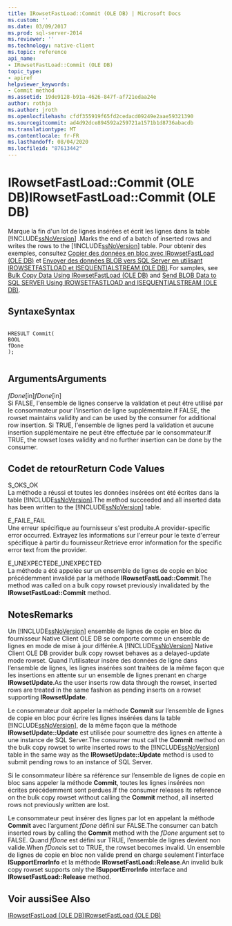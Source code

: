 ```yaml
---
title: IRowsetFastLoad::Commit (OLE DB) | Microsoft Docs
ms.custom: ''
ms.date: 03/09/2017
ms.prod: sql-server-2014
ms.reviewer: ''
ms.technology: native-client
ms.topic: reference
api_name:
- IRowsetFastLoad::Commit (OLE DB)
topic_type:
- apiref
helpviewer_keywords:
- Commit method
ms.assetid: 19de9128-b91a-4626-847f-af721edaa24e
author: rothja
ms.author: jroth
ms.openlocfilehash: cfdf355919f65fd2cedacd09249e2aae59321390
ms.sourcegitcommit: ad4d92dce894592a259721a1571b1d8736abacdb
ms.translationtype: MT
ms.contentlocale: fr-FR
ms.lasthandoff: 08/04/2020
ms.locfileid: "87613442"
---
```

# <a name="irowsetfastloadcommit-ole-db"></a><span data-ttu-id="2a626-102">IRowsetFastLoad::Commit (OLE DB)</span><span class="sxs-lookup"><span data-stu-id="2a626-102">IRowsetFastLoad::Commit (OLE DB)</span></span>
  <span data-ttu-id="2a626-103">Marque la fin d'un lot de lignes insérées et écrit les lignes dans la table [!INCLUDE[ssNoVersion](../../includes/ssnoversion-md.md)] .</span><span class="sxs-lookup"><span data-stu-id="2a626-103">Marks the end of a batch of inserted rows and writes the rows to the [!INCLUDE[ssNoVersion](../../includes/ssnoversion-md.md)] table.</span></span> <span data-ttu-id="2a626-104">Pour obtenir des exemples, consultez [Copier des données en bloc avec IRowsetFastLoad &#40;OLE DB&#41;](irowsetfastload-ole-db.md) et [Envoyer des données BLOB vers SQL Server en utilisant IROWSETFASTLOAD et ISEQUENTIALSTREAM &#40;OLE DB&#41;](../native-client-ole-db-how-to/send-blob-data-to-sql-server-using-irowsetfastload-and-isequentialstream-ole-db.md).</span><span class="sxs-lookup"><span data-stu-id="2a626-104">For samples, see [Bulk Copy Data Using IRowsetFastLoad &#40;OLE DB&#41;](irowsetfastload-ole-db.md) and [Send BLOB Data to SQL SERVER Using IROWSETFASTLOAD and ISEQUENTIALSTREAM &#40;OLE DB&#41;](../native-client-ole-db-how-to/send-blob-data-to-sql-server-using-irowsetfastload-and-isequentialstream-ole-db.md).</span></span>  
  
## <a name="syntax"></a><span data-ttu-id="2a626-105">Syntaxe</span><span class="sxs-lookup"><span data-stu-id="2a626-105">Syntax</span></span>  
  
```  
  
HRESULT Commit(  
BOOL   
fDone  
);  
  
```  
  
## <a name="arguments"></a><span data-ttu-id="2a626-106">Arguments</span><span class="sxs-lookup"><span data-stu-id="2a626-106">Arguments</span></span>  
 <span data-ttu-id="2a626-107">*fDone*[in]</span><span class="sxs-lookup"><span data-stu-id="2a626-107">*fDone*[in]</span></span>  
 <span data-ttu-id="2a626-108">Si FALSE, l'ensemble de lignes conserve la validation et peut être utilisé par le consommateur pour l'insertion de ligne supplémentaire.</span><span class="sxs-lookup"><span data-stu-id="2a626-108">If FALSE, the rowset maintains validity and can be used by the consumer for additional row insertion.</span></span> <span data-ttu-id="2a626-109">Si TRUE, l'ensemble de lignes perd la validation et aucune insertion supplémentaire ne peut être effectuée par le consommateur.</span><span class="sxs-lookup"><span data-stu-id="2a626-109">If TRUE, the rowset loses validity and no further insertion can be done by the consumer.</span></span>  
  
## <a name="return-code-values"></a><span data-ttu-id="2a626-110">Codet de retour</span><span class="sxs-lookup"><span data-stu-id="2a626-110">Return Code Values</span></span>  
 <span data-ttu-id="2a626-111">S_OK</span><span class="sxs-lookup"><span data-stu-id="2a626-111">S_OK</span></span>  
 <span data-ttu-id="2a626-112">La méthode a réussi et toutes les données insérées ont été écrites dans la table [!INCLUDE[ssNoVersion](../../includes/ssnoversion-md.md)].</span><span class="sxs-lookup"><span data-stu-id="2a626-112">The method succeeded and all inserted data has been written to the [!INCLUDE[ssNoVersion](../../includes/ssnoversion-md.md)] table.</span></span>  
  
 <span data-ttu-id="2a626-113">E_FAIL</span><span class="sxs-lookup"><span data-stu-id="2a626-113">E_FAIL</span></span>  
 <span data-ttu-id="2a626-114">Une erreur spécifique au fournisseur s'est produite.</span><span class="sxs-lookup"><span data-stu-id="2a626-114">A provider-specific error occurred.</span></span> <span data-ttu-id="2a626-115">Extrayez les informations sur l'erreur pour le texte d'erreur spécifique à partir du fournisseur.</span><span class="sxs-lookup"><span data-stu-id="2a626-115">Retrieve error information for the specific error text from the provider.</span></span>  
  
 <span data-ttu-id="2a626-116">E_UNEXPECTED</span><span class="sxs-lookup"><span data-stu-id="2a626-116">E_UNEXPECTED</span></span>  
 <span data-ttu-id="2a626-117">La méthode a été appelée sur un ensemble de lignes de copie en bloc précédemment invalidé par la méthode **IRowsetFastLoad::Commit**.</span><span class="sxs-lookup"><span data-stu-id="2a626-117">The method was called on a bulk copy rowset previously invalidated by the **IRowsetFastLoad::Commit** method.</span></span>  
  
## <a name="remarks"></a><span data-ttu-id="2a626-118">Notes</span><span class="sxs-lookup"><span data-stu-id="2a626-118">Remarks</span></span>  
 <span data-ttu-id="2a626-119">Un [!INCLUDE[ssNoVersion](../../includes/ssnoversion-md.md)] ensemble de lignes de copie en bloc du fournisseur Native Client OLE DB se comporte comme un ensemble de lignes en mode de mise à jour différée.</span><span class="sxs-lookup"><span data-stu-id="2a626-119">A [!INCLUDE[ssNoVersion](../../includes/ssnoversion-md.md)] Native Client OLE DB provider bulk copy rowset behaves as a delayed-update mode rowset.</span></span> <span data-ttu-id="2a626-120">Quand l’utilisateur insère des données de ligne dans l’ensemble de lignes, les lignes insérées sont traitées de la même façon que les insertions en attente sur un ensemble de lignes prenant en charge **IRowsetUpdate**.</span><span class="sxs-lookup"><span data-stu-id="2a626-120">As the user inserts row data through the rowset, inserted rows are treated in the same fashion as pending inserts on a rowset supporting **IRowsetUpdate**.</span></span>  
  
 <span data-ttu-id="2a626-121">Le consommateur doit appeler la méthode **Commit** sur l’ensemble de lignes de copie en bloc pour écrire les lignes insérées dans la table [!INCLUDE[ssNoVersion](../../includes/ssnoversion-md.md)], de la même façon que la méthode **IRowsetUpdate::Update** est utilisée pour soumettre des lignes en attente à une instance de SQL Server.</span><span class="sxs-lookup"><span data-stu-id="2a626-121">The consumer must call the **Commit** method on the bulk copy rowset to write inserted rows to the [!INCLUDE[ssNoVersion](../../includes/ssnoversion-md.md)] table in the same way as the **IRowsetUpdate::Update** method is used to submit pending rows to an instance of SQL Server.</span></span>  
  
 <span data-ttu-id="2a626-122">Si le consommateur libère sa référence sur l’ensemble de lignes de copie en bloc sans appeler la méthode **Commit**, toutes les lignes insérées non écrites précédemment sont perdues.</span><span class="sxs-lookup"><span data-stu-id="2a626-122">If the consumer releases its reference on the bulk copy rowset without calling the **Commit** method, all inserted rows not previously written are lost.</span></span>  
  
 <span data-ttu-id="2a626-123">Le consommateur peut insérer des lignes par lot en appelant la méthode **Commit** avec l’argument *fDone* défini sur FALSE.</span><span class="sxs-lookup"><span data-stu-id="2a626-123">The consumer can batch inserted rows by calling the **Commit** method with the *fDone* argument set to FALSE.</span></span> <span data-ttu-id="2a626-124">Quand *fDone* est défini sur TRUE, l’ensemble de lignes devient non valide.</span><span class="sxs-lookup"><span data-stu-id="2a626-124">When *fDone*is set to TRUE, the rowset becomes invalid.</span></span> <span data-ttu-id="2a626-125">Un ensemble de lignes de copie en bloc non valide prend en charge seulement l’interface **ISupportErrorInfo** et la méthode **IRowsetFastLoad::Release**.</span><span class="sxs-lookup"><span data-stu-id="2a626-125">An invalid bulk copy rowset supports only the **ISupportErrorInfo** interface and **IRowsetFastLoad::Release** method.</span></span>  
  
## <a name="see-also"></a><span data-ttu-id="2a626-126">Voir aussi</span><span class="sxs-lookup"><span data-stu-id="2a626-126">See Also</span></span>  
 [<span data-ttu-id="2a626-127">IRowsetFastLoad &#40;OLE DB&#41;</span><span class="sxs-lookup"><span data-stu-id="2a626-127">IRowsetFastLoad &#40;OLE DB&#41;</span></span>](irowsetfastload-ole-db.md)  
  
  
